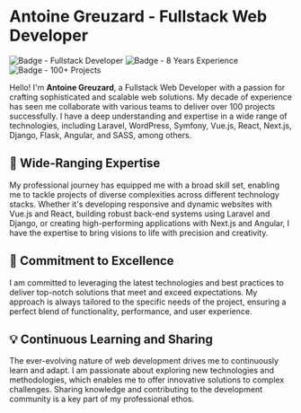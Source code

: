 # Antoine Greuzard - Fullstack Web Developer

![Badge - Fullstack Developer](https://img.shields.io/badge/Fullstack-Developer-orange)
![Badge - 8 Years Experience](https://img.shields.io/badge/Experience-8%20Years-orange)
![Badge - 100+ Projects](https://img.shields.io/badge/Projects-100%2B-green)

Hello! I'm **Antoine Greuzard**, a Fullstack Web Developer with a passion for crafting sophisticated and scalable web solutions. My decade of experience has seen me collaborate with various teams to deliver over 100 projects successfully. I have a deep understanding and expertise in a wide range of technologies, including Laravel, WordPress, Symfony, Vue.js, React, Next.js, Django, Flask, Angular, and SASS, among others.

## 🚀 Wide-Ranging Expertise

My professional journey has equipped me with a broad skill set, enabling me to tackle projects of diverse complexities across different technology stacks. Whether it's developing responsive and dynamic websites with Vue.js and React, building robust back-end systems using Laravel and Django, or creating high-performing applications with Next.js and Angular, I have the expertise to bring visions to life with precision and creativity.

## 🎯 Commitment to Excellence

I am committed to leveraging the latest technologies and best practices to deliver top-notch solutions that meet and exceed expectations. My approach is always tailored to the specific needs of the project, ensuring a perfect blend of functionality, performance, and user experience.

## 💡 Continuous Learning and Sharing

The ever-evolving nature of web development drives me to continuously learn and adapt. I am passionate about exploring new technologies and methodologies, which enables me to offer innovative solutions to complex challenges. Sharing knowledge and contributing to the development community is a key part of my professional ethos.
